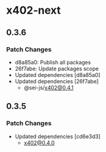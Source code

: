 # x402-next

## 0.3.6

### Patch Changes

- d8a85a0: Publish all packages
- 26f7abe: Update packages scope
- Updated dependencies [d8a85a0]
- Updated dependencies [26f7abe]
  - @sei-js/x402@0.4.1

## 0.3.5

### Patch Changes

- Updated dependencies [cd6e3d3]
  - x402@0.4.0
